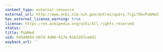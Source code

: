 ```yaml
---
content_type: external-resource
external_url: http://www.ncbi.nlm.nih.gov/entrez/query.fcgi?db=PubMed
has_external_license_warning: true
license: https://en.wikipedia.org/wiki/All_rights_reserved
status: ''
title: PubMed
uid: 9d548084-b67d-4d06-817e-61632b7ce641
wayback_url: ''
---
```

